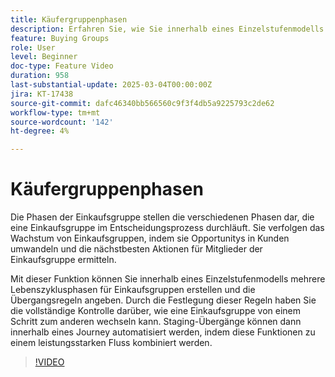 ```yaml
---
title: Käufergruppenphasen
description: Erfahren Sie, wie Sie innerhalb eines Einzelstufenmodells mehrere Lebenszyklusphasen für Einkaufsgruppen erstellen und die Übergangsregeln festlegen, sodass Sie die vollständige Kontrolle darüber haben, wie eine Einkaufsgruppe von einem Stadium zu einem anderen wechseln kann.
feature: Buying Groups
role: User
level: Beginner
doc-type: Feature Video
duration: 958
last-substantial-update: 2025-03-04T00:00:00Z
jira: KT-17438
source-git-commit: dafc46340bb566560c9f3f4db5a9225793c2de62
workflow-type: tm+mt
source-wordcount: '142'
ht-degree: 4%

---
```



# Käufergruppenphasen

Die Phasen der Einkaufsgruppe stellen die verschiedenen Phasen dar, die eine Einkaufsgruppe im Entscheidungsprozess durchläuft. Sie verfolgen das Wachstum von Einkaufsgruppen, indem sie Opportunitys in Kunden umwandeln und die nächstbesten Aktionen für Mitglieder der Einkaufsgruppe ermitteln.

Mit dieser Funktion können Sie innerhalb eines Einzelstufenmodells mehrere Lebenszyklusphasen für Einkaufsgruppen erstellen und die Übergangsregeln angeben. Durch die Festlegung dieser Regeln haben Sie die vollständige Kontrolle darüber, wie eine Einkaufsgruppe von einem Schritt zum anderen wechseln kann. Staging-Übergänge können dann innerhalb eines Journey automatisiert werden, indem diese Funktionen zu einem leistungsstarken Fluss kombiniert werden.

>[!VIDEO](https://video.tv.adobe.com/v/3448634/?learn=on&enablevpops)
